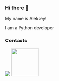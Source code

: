 ### Hi there 👋

My name is Aleksey!

I am a Python developer

### Contacts
[<img src="./svg/telegram.svg">](https://t.me/kazikovap)
[<img src="./svg/gmail.svg" width="90px" height="90px">](mailto:kas.alex29@gmail.com)

<!--
**KazikovAP/KazikovAP** is a ✨ _special_ ✨ repository because its `README.md` (this file) appears on your GitHub profile.

Here are some ideas to get you started:

- 🔭 I’m currently working on ...
- 🌱 I’m currently learning ...
- 👯 I’m looking to collaborate on ...
- 🤔 I’m looking for help with ...
- 💬 Ask me about ...
- 📫 How to reach me: ...
- 😄 Pronouns: ...
- ⚡ Fun fact: ...
-->
